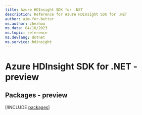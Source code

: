 ```yaml
---
title: Azure HDInsight SDK for .NET
description: Reference for Azure HDInsight SDK for .NET
author: aim-for-better
ms.author: zhezhou
ms.data: 04/10/2023
ms.topic: reference
ms.devlang: dotnet
ms.service: hdinsight
---
```

# Azure HDInsight SDK for .NET - preview
## Packages - preview
[!INCLUDE [packages](hdinsight-index.md)]